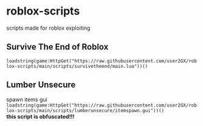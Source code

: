 # roblox-scripts
scripts made for roblox exploiting

## Survive The End of Roblox
```loadstring(game:HttpGet("https://raw.githubusercontent.com/user2GX/roblox-scripts/main/scripts/survivetheend/main.lua"))()```

## Lumber Unsecure
spawn items gui<br>
```loadstring(game:HttpGet("https://raw.githubusercontent.com/user2GX/roblox-scripts/main/scripts/lumberunsecure/itemspawn.gui"))()```<br>
**this script is obfuscated!!!**

